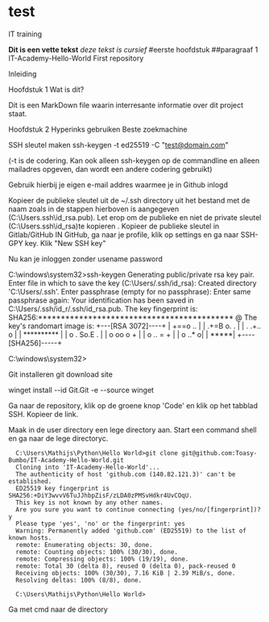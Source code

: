 # test
IT training

**Dit is een vette tekst**
_deze tekst is cursief_
#eerste hoofdstuk
##paragraaf 1
IT-Academy-Hello-World
First repository

Inleiding

Hoofdstuk 1 Wat is dit?

Dit is een MarkDown file waarin interresante informatie over dit project staat.

Hoofdstuk 2 Hyperinks gebruiken
Beste zoekmachine

SSH sleutel maken
ssh-keygen -t ed25519 -C "test@domain.com"

(-t is de codering. Kan ook alleen ssh-keygen op de commandline en alleen mailadres opgeven, dan wordt een andere codering gebruikt)

Gebruik hierbij je eigen e-mail addres waarmee je in Github inlogd

Kopieer de publieke sleutel uit de ~/.ssh directory uit het bestand met de naam zoals in de stappen hierboven is aangegeven (C:\Users<USERNAME>.ssh\id_rsa.pub). Let erop om de publieke en niet de private sleutel (C:\Users<USERNAME>.ssh\id_rsa)te kopieren . Kopieer de publieke sleutel in Gitlab/GitHub IN GitHub, ga naar je profile, klik op settings en ga naar SSH- GPY key. Klik "New SSH key"

Nu kan je inloggen zonder usename password

C:\windows\system32>ssh-keygen Generating public/private rsa key pair. Enter file in which to save the key (C:\Users<USERNAME>/.ssh/id_rsa): Created directory 'C:\Users<USERNAME>/.ssh'. Enter passphrase (empty for no passphrase): Enter same passphrase again: Your identification has been saved in C:\Users<USERNAME>/.ssh/id_r/.ssh/id_rsa.pub. The key fingerprint is: SHA256:******************************************* @ The key's randomart image is: +---[RSA 3072]----+ | +==o .. | | .+=B o. . | | . .+.. o | | ********** | | o . So.E . | | o oo o + | | o .. = + | | o ..* o| | *****| +----[SHA256]-----+

C:\windows\system32>

Git installeren
git download site

winget install --id Git.Git -e --source winget

Ga naar de repository, klik op de groene knop 'Code' en klik op het tabblad SSH. Kopieer de link.

Maak in de user directory een lege directory aan. Start een command shell en ga naar de lege directoryc.

      C:\Users\Mathijs\Python\Hello World>git clone git@github.com:Toasy-Bumbo/IT-Academy-Hello-World.git
      Cloning into 'IT-Academy-Hello-World'...
      The authenticity of host 'github.com (140.82.121.3)' can't be established.
      ED25519 key fingerprint is SHA256:+DiY3wvvV6TuJJhbpZisF/zLDA0zPMSvHdkr4UvCOqU.
      This key is not known by any other names.
      Are you sure you want to continue connecting (yes/no/[fingerprint])? y
      Please type 'yes', 'no' or the fingerprint: yes
      Warning: Permanently added 'github.com' (ED25519) to the list of known hosts.
      remote: Enumerating objects: 30, done.
      remote: Counting objects: 100% (30/30), done.
      remote: Compressing objects: 100% (19/19), done.
      remote: Total 30 (delta 8), reused 0 (delta 0), pack-reused 0
      Receiving objects: 100% (30/30), 7.16 KiB | 2.39 MiB/s, done.
      Resolving deltas: 100% (8/8), done.

      C:\Users\Mathijs\Python\Hello World>
Ga met cmd naar de directory
